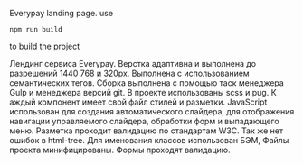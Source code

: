 Everypay landing page. 
use 

    npm run build 
    
to build the project

Лендинг сервиса Everypay. 
Верстка адаптивна и выполнена до разрешений 1440 768 и 320px. 
Выполнена с использованием семантических тегов.
Сборка выполнена с помощью таск менеджера Gulp и менеджера версий git.
В проекте использованы scss и pug. К
аждый компонент имеет свой файл стилей и разметки. 
JavaScript использован для создания автоматического слайдера, для отображения навигации управляемого слайдера, обработки форм и выпадающего меню.
Разметка проходит валидацию по стандартам W3C. Так же нет ошибок в html-tree. Для именования классов использован БЭМ, Файлы проекта минифицированы. 
Формы проходят валидацию.


